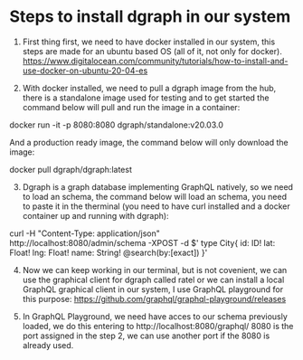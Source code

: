 
# Steps to install dgraph in our system

1. First thing first, we need to have docker installed in our system, this steps are
made for an ubuntu based OS (all of it, not only for docker).
https://www.digitalocean.com/community/tutorials/how-to-install-and-use-docker-on-ubuntu-20-04-es

2. With docker installed, we need to pull a dgraph image from the hub, there is a standalone image used for testing and to get started the command below will pull and run the image in a container:

docker run -it -p 8080:8080 dgraph/standalone:v20.03.0

And a production ready image, the command below will only download the image:

docker pull dgraph/dgraph:latest

3. Dgraph is a graph database implementing GraphQL natively, so we need to load an schema, the command below will load an schema, you need to paste it in the therminal (you need to have curl installed and a docker container up and running with dgraph):

curl -H "Content-Type: application/json" http://localhost:8080/admin/schema -XPOST -d $'
type City{
 id: ID!
 lat: Float!
 lng: Float!
 name: String! @search(by:[exact])
}'

4. Now we can keep working in our terminal, but is not covenient, we can use the graphical client for dgraph called ratel or we can install a local GraphQL graphical client in our system, I use GraphQL playground for this purpose:
https://github.com/graphql/graphql-playground/releases

5. In GraphQL Playground, we need have acces to our schema previously loaded, we do this entering to http://localhost:8080/graphql/ 8080 is the port assigned in the step 2, we can use another port if the 8080 is already used.
